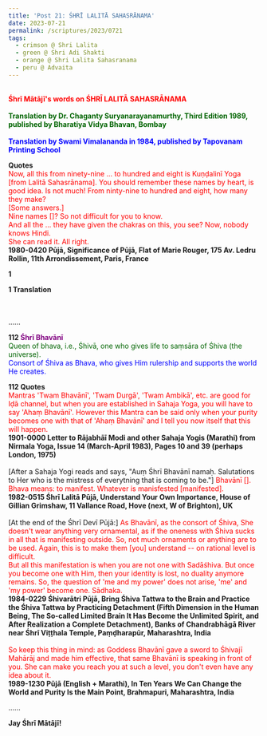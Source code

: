 ```yaml
---
title: 'Post 21: ŚHRĪ LALITĀ SAHASRĀNAMA'
date: 2023-07-21
permalink: /scriptures/2023/0721
tags:
  - crimson @ Shri Lalita
  - green @ Shri Adi Shakti
  - orange @ Shri Lalita Sahasranama
  - peru @ Advaita
---
```


<p>
<br>
<font color="red"><b>Śhrī Mātājī's words on ŚHRĪ LALITĀ SAHASRĀNAMA</b></font><br>
<br>
<font color="DarkGreen"><b>Translation by Dr. Chaganty Suryanarayanamurthy, Third Edition 1989, published by Bharatiya Vidya Bhavan, Bombay </b></font><br>
<br>
<font color="blue"><b>Translation by Swami Vimalananda in 1984, published by Tapovanam Printing School</b></font><br>
</p>

<div class="para-divider"></div>

<p>
<b>Quotes</b><br>
<font color="red">Now, all this from ninety-nine ... to hundred and eight is Kuṇḍalinī Yoga [from Lalitā Sahasrānama]. You should remember these names by heart, is good idea. Is not much! From ninty-nine to hundred and eight, how many they make?<br>
[Some answers.]<br>
Nine names []? So not difficult for you to know.<br>
And all the ... they have given the chakras on this, you see?
Now, nobody knows Hindi.<br>
She can read it. All right.</font><br>
<b>1980-0420 Pūjā, Significance of Pūjā, Flat of Marie Rouger, 175 Av. Ledru Rollin, 11th Arrondissement, Paris, France</b>
</p>

<div class="para-divider"></div>

<p>
<b>1</b><br>
<font color="purple"></font>
</p>

<p>
<b>1 Translation</b><br>
<font color="DarkGreen"></font><br>
<font color="blue"></font><br>
</p>

......

<p>
<b>112 <font color="purple">Śhrī Bhavānī</font></b><br>
<font color="DarkGreen">Queen of bhava, i.e., Śhivā, one who gives life to saṃsāra of Śhiva (the universe).</font><br>
<font color="blue">Consort of Śhiva as Bhava, who gives Him rulership and supports the world He creates.</font><br>
</p>
<div class="para-divider"></div>

<p>
<b>112 Quotes</b><br>
<font color="red">Mantras 'Twam Bhavānī', 'Twam Durgā', 'Twam Ambikā', etc. are good for Iḍā channel, but when you are established in Sahaja Yoga, you will have to say 'Ahaṃ Bhavānī'. However this Mantra can be said only when your purity becomes one with that of 'Ahaṃ Bhavānī' and I tell you now itself that this will happen.</font><br>
<b>1901-0000 Letter to Rājabhāī Modi and other Sahaja Yogis (Marathi) from Nirmala Yoga, Issue 14 (March-April 1983), Pages 10 and 39 (perhaps London, 1975)</b><br>
<br>
[After a Sahaja Yogi reads and says, "Auṃ Śhrī Bhavānī namaḥ. Salutations to Her who is the mistress of everytning that is coming to be."] <font color="red">Bhavānī []. Bhava means: to manifest. Whatever is manisfested [manifested].</font><br>
<b>1982-0515 Śhrī Lalitā Pūjā, Understand Your Own Importance, House of Gillian Grimshaw, 11 Vallance Road, Hove (next, W of Brighton), UK</b><br>
<br>
[At the end of the Śhrī Devī Pūjā:] <font color="red">As Bhavānī, as the consort of Śhiva, She doesn't wear anything very ornamental, as if the oneness with Śhiva sucks in all that is manifesting outside. So, not much ornaments or anything are to be used. Again, this is to make them [you] understand -- on rational level is difficult.<br>
But all this manifestation is when you are not one with Sadāśhiva. But once you become one with Him, then your identity is lost, no duality anymore remains. So, the question of 'me and my power' does not arise, 'me' and 'my power' become one. Sādhaka.</font><br>
<b>1984-0229 Śhivarātri Pūjā, Bring Śhiva Tattwa to the Brain and Practice the Śhiva Tattwa by Practicing Detachment (Fifth Dimension in the Human Being, The So-called Limited Brain It Has Become the Unlimited Spirit, and After Realization a Complete Detachment), Banks of Chandrabhāgā River near Śhrī Viṭṭhala Temple, Paṃḍharapūr, Maharashtra, India</b><br>
<br>
<font color="red">So keep this thing in mind: as Goddess Bhavānī gave a sword to Śhivajī Mahārāj and made him effective, that same Bhavānī is speaking in front of you. She can make you reach you at such a level, you don't even have any idea about it.</font><br>
<b>1989-1230 Pūjā (English + Marathi), In Ten Years We Can Change the World and Purity Is the Main Point, Brahmapuri, Maharashtra, India</b>
</p>

......

<p><b>Jay Śhrī Mātājī!</b>
</p>